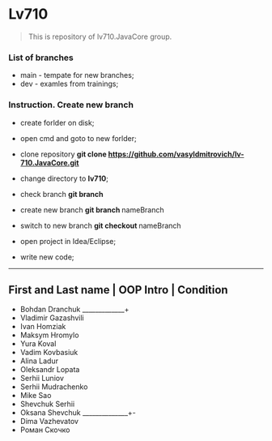 # Lv710

> This is repository of lv710.JavaCore group.

### List of branches

- main - tempate for new branches;
- dev - examles from trainings;

### Instruction. Create new branch

- create forlder on disk;
- open cmd and goto to new forlder;
- clone repository **git clone https://github.com/vasyldmitrovich/lv-710.JavaCore.git**

- change directory to **lv710**;
- check branch **git branch**
- create new branch **git branch <NAME>** nameBranch 
- switch to new branch **git checkout <NAME>** nameBranch
- open project in Idea/Eclipse;
- write new code;

----------
First and Last name | OOP Intro | Condition
------------------------------------------------------
- Bohdan Dranchuk _____________+     
- Vladimir Gazashvili
- Ivan Homziak
- Maksym Hromylo
- Yura Koval
- Vadim Kovbasiuk
- Alina Ladur
- Oleksandr Lopata
- Serhii Luniov
- Serhii Mudrachenko
- Mike Sao
- Shevchuk Serhii
- Oksana Shevchuk ______________+-
- Dima Vazhevatov
- Роман Скочко

